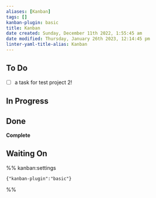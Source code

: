 ```yaml
---
aliases: [Kanban]
tags: []
kanban-plugin: basic
title: Kanban
date created: Sunday, December 11th 2022, 1:55:45 am
date modified: Thursday, January 26th 2023, 12:14:45 pm
linter-yaml-title-alias: Kanban
---
```


## To Do

- [ ] a task for test project 2!


## In Progress



## Done

**Complete**

## Waiting On

%% kanban:settings

```
{"kanban-plugin":"basic"}
```

%%
